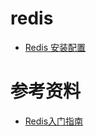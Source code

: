 # redis
+ [Redis 安装配置](install-config.md)

# 参考资料
+ [Redis入门指南](http://www.cnblogs.com/yanghuahui/p/3696400.html)

